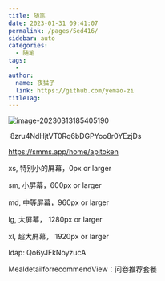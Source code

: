 ```yaml
---
title: 随笔
date: 2023-01-31 09:41:07
permalink: /pages/5ed416/
sidebar: auto
categories:
  - 随笔
tags:
  - 
author: 
  name: 夜猫子
  link: https://github.com/yemao-zi
titleTag: 
---
```


![image-20230313185405190](https://s2.loli.net/2023/03/13/NuSFI7glAYwHXb1.png)

​	8zru4NdHjtVT0Rq6bDGPYoo8r0YEzjDs

https://smms.app/home/apitoken



xs, 特别小的屏幕，0px or larger

sm, 小屏幕，600px or larger

md, 中等屏幕，960px or larger

lg, 大屏幕， 1280px or larger

xl, 超大屏幕， 1920px or larger

ldap: Qo6yJFkNoyzucA

MealdetailforrecommendView：问卷推荐套餐
